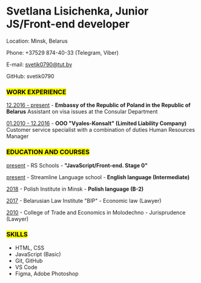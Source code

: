# Svetlana Lisichenka, Junior JS/Front-end developer

Location: Minsk, Belarus

Phone: +37529 874-40-33 (Telegram, Viber)

E-mail: svetik0790@tut.by

GitHub: svetik0790

### <mark>WORK EXPERIENCE</mark>

<u>12.2016 - present</u> - **Embassy of the Republic of Poland in the Republic of Belarus** 
Assistant on visa issues at the Consular Department

<u>01.2010 - 12.2016</u> - **OOO "Vyales-Konsalt" (Limited Liability Company)**
Customer service specialist with a combination of duties  Human Resources Manager 

### <mark>EDUCATION AND COURSES</mark>

<u>present</u> - RS Schools -
**"JavaScript/Front-end. Stage 0"**

<u>present</u> - Streamline Language school - 
**English language (Intermediate)**

<u>2018</u> - Polish Institute in Minsk - 
**Polish language (B-2)**

<u>2017</u> - Belarusian Law Institute "BIP" - 
Economic law (Lawyer)

<u>2010</u> - College of Trade and Economics in Molodechno - 
Jurisprudence (Lawyer)

### <mark>SKILLS</mark>

* HTML, CSS
* JavaScript (Basic)
* Git, GitHub
* VS Code 
* Figma, Adobe Photoshop